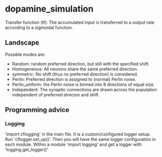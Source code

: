 # dopamine_simulation

Transfer function (tf): The accumulated input is transferred to a output rate according to a sigmoidal function.

## Landscape
Possible modes are: 
 - Random: random preferred direction, but still with the specified shift.
 - Homogeneous: All neurons share the same preferred direction.
 - symmetric: No shift (thus no preferred direction) is considered.
 - Perlin: Preferred direction is assigned to (normal) Perlin noise.
 - Perlin_uniform: the Perlin noise is binned into 8 directions of equal size.
 - Independent: The synaptic connections are drawn across the population independent of preferred direcion and shift.

## Programming advice
### Logging
'import cflogging' in the main file. It is a custom/configured logger setup. Run 'cflogger.set_up()'. Then you will have the same logger configuration in each module. 
Within a module 'import logging' and get a logger with 'logging.get_logger()'

